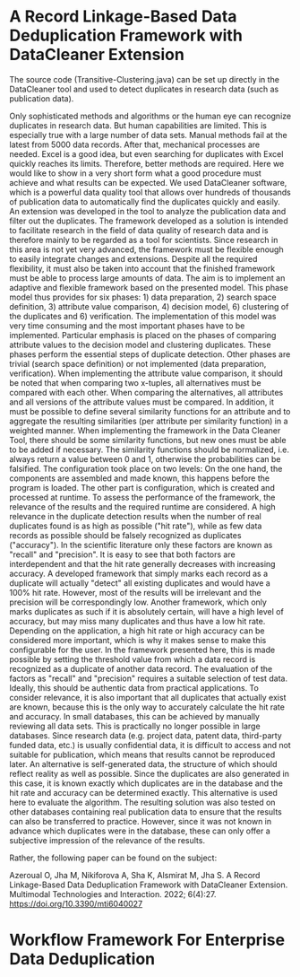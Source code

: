 # A Record Linkage-Based Data Deduplication Framework with DataCleaner Extension

The source code (Transitive-Clustering.java) can be set up directly in the DataCleaner tool and used to detect duplicates in research data (such as publication data).

Only sophisticated methods and algorithms or the human eye can recognize duplicates in research data. But human capabilities are limited. This is especially true with a large number of data sets. Manual methods fail at the latest from 5000 data records. After that, mechanical processes are needed. Excel is a good idea, but even searching for duplicates with Excel quickly reaches its limits. Therefore, better methods are required. Here we would like to show in a very short form what a good procedure must achieve and what results can be expected. We used DataCleaner software, which is a powerful data quality tool that allows over hundreds of thousands of publication data to automatically find the duplicates quickly and easily. An extension was developed in the tool to analyze the publication data and filter out the duplicates. The framework developed as a solution is intended to facilitate research in the field of data quality of research data and is therefore mainly to be regarded as a tool for scientists. Since research in this area is not yet very advanced, the framework must be flexible enough to easily integrate changes and extensions. Despite all the required flexibility, it must also be taken into account that the finished framework must be able to process large amounts of data. The aim is to implement an adaptive and flexible framework based on the presented model. This phase model thus provides for six phases: 1) data preparation, 2) search space definition, 3) attribute value comparison, 4) decision model, 6) clustering of the duplicates and 6) verification. The implementation of this model was very time consuming and the most important phases have to be implemented. Particular emphasis is placed on the phases of comparing attribute values to the decision model and clustering duplicates. These phases perform the essential steps of duplicate detection. Other phases are trivial (search space definition) or not implemented (data preparation, verification). When implementing the attribute value comparison, it should be noted that when comparing two x-tuples, all alternatives must be compared with each other. When comparing the alternatives, all attributes and all versions of the attribute values must be compared. In addition, it must be possible to define several similarity functions for an attribute and to aggregate the resulting similarities (per attribute per similarity function) in a weighted manner.
When implementing the framework in the Data Cleaner Tool, there should be some similarity functions, but new ones must be able to be added if necessary. The similarity functions should be normalized, i.e. always return a value between 0 and 1, otherwise the probabilities can be falsified. The configuration took place on two levels: On the one hand, the components are assembled and made known, this happens before the program is loaded. The other part is configuration, which is created and processed at runtime. To assess the performance of the framework, the relevance of the results and the required runtime are considered. A high relevance in the duplicate detection results when the number of real duplicates found is as high as possible ("hit rate"), while as few data records as possible should be falsely recognized as duplicates ("accuracy"). In the scientific literature only these factors are known as "recall" and "precision". It is easy to see that both factors are interdependent and that the hit rate generally decreases with increasing accuracy. A developed framework that simply marks each record as a duplicate will actually "detect" all existing duplicates and would have a 100% hit rate. However, most of the results will be irrelevant and the precision will be correspondingly low. Another framework, which only marks duplicates as such if it is absolutely certain, will have a high level of accuracy, but may miss many duplicates and thus have a low hit rate.
Depending on the application, a high hit rate or high accuracy can be considered more important, which is why it makes sense to make this configurable for the user. In the framework presented here, this is made possible by setting the threshold value from which a data record is recognized as a duplicate of another data record.
The evaluation of the factors as "recall" and "precision" requires a suitable selection of test data. Ideally, this should be authentic data from practical applications. To consider relevance, it is also important that all duplicates that actually exist are known, because this is the only way to accurately calculate the hit rate and accuracy. In small databases, this can be achieved by manually reviewing all data sets. This is practically no longer possible in large databases. Since research data (e.g. project data, patent data, third-party funded data, etc.) is usually confidential data, it is difficult to access and not suitable for publication, which means that results cannot be reproduced later.
An alternative is self-generated data, the structure of which should reflect reality as well as possible. Since the duplicates are also generated in this case, it is known exactly which duplicates are in the database and the hit rate and accuracy can be determined exactly. This alternative is used here to evaluate the algorithm. The resulting solution was also tested on other databases containing real publication data to ensure that the results can also be transferred to practice. However, since it was not known in advance which duplicates were in the database, these can only offer a subjective impression of the relevance of the results.

Rather, the following paper can be found on the subject:

Azeroual O, Jha M, Nikiforova A, Sha K, Alsmirat M, Jha S. A Record Linkage-Based Data Deduplication Framework with DataCleaner Extension. Multimodal Technologies and Interaction. 2022; 6(4):27. https://doi.org/10.3390/mti6040027 


# Workflow Framework For Enterprise Data Deduplication





